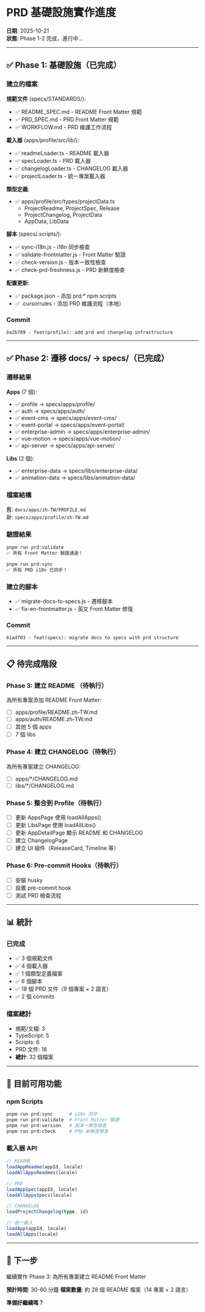 # PRD 基礎設施實作進度

**日期**: 2025-10-21  
**狀態**: Phase 1-2 完成，進行中...

---

## ✅ Phase 1: 基礎設施（已完成）

### 建立的檔案

**規範文件** (specs/STANDARDS/):
- ✅ README_SPEC.md - README Front Matter 規範
- ✅ PRD_SPEC.md - PRD Front Matter 規範  
- ✅ WORKFLOW.md - PRD 維護工作流程

**載入器** (apps/profile/src/lib/):
- ✅ readmeLoader.ts - README 載入器
- ✅ specLoader.ts - PRD 載入器
- ✅ changelogLoader.ts - CHANGELOG 載入器
- ✅ projectLoader.ts - 統一專案載入器

**類型定義**:
- ✅ apps/profile/src/types/projectData.ts
  - ProjectReadme, ProjectSpec, Release
  - ProjectChangelog, ProjectData
  - AppData, LibData

**腳本** (specs/.scripts/):
- ✅ sync-i18n.js - i18n 同步檢查
- ✅ validate-frontmatter.js - Front Matter 驗證
- ✅ check-version.js - 版本一致性檢查
- ✅ check-prd-freshness.js - PRD 新鮮度檢查

**配置更新**:
- ✅ package.json - 添加 prd:* npm scripts
- ✅ .cursorrules - 添加 PRD 維護流程（本地）

### Commit

```
ba2b789 - feat(profile): add prd and changelog infrastructure
```

---

## ✅ Phase 2: 遷移 docs/ → specs/（已完成）

### 遷移結果

**Apps** (7 個):
- ✅ profile → specs/apps/profile/
- ✅ auth → specs/apps/auth/
- ✅ event-cms → specs/apps/event-cms/
- ✅ event-portal → specs/apps/event-portal/
- ✅ enterprise-admin → specs/apps/enterprise-admin/
- ✅ vue-motion → specs/apps/vue-motion/
- ✅ api-server → specs/apps/api-server/

**Libs** (2 個):
- ✅ enterprise-data → specs/libs/enterprise-data/
- ✅ animation-data → specs/libs/animation-data/

### 檔案結構

舊: `docs/apps/zh-TW/PROFILE.md`  
新: `specs/apps/profile/zh-TW.md`

### 驗證結果

```bash
pnpm run prd:validate
✅ 所有 Front Matter 驗證通過！

pnpm run prd:sync  
✅ 所有 PRD i18n 已同步！
```

### 建立的腳本

- ✅ migrate-docs-to-specs.js - 遷移腳本
- ✅ fix-en-frontmatter.js - 英文 Front Matter 修復

### Commit

```
61adf03 - feat(specs): migrate docs to specs with prd structure
```

---

## 📋 待完成階段

### Phase 3: 建立 README （待執行）

為所有專案添加 README Front Matter:
- [ ] apps/profile/README.zh-TW.md
- [ ] apps/auth/README.zh-TW.md
- [ ] 其他 5 個 apps
- [ ] 7 個 libs

### Phase 4: 建立 CHANGELOG（待執行）

為所有專案建立 CHANGELOG:
- [ ] apps/*/CHANGELOG.md
- [ ] libs/*/CHANGELOG.md

### Phase 5: 整合到 Profile（待執行）

- [ ] 更新 AppsPage 使用 loadAllApps()
- [ ] 更新 LibsPage 使用 loadAllLibs()
- [ ] 更新 AppDetailPage 顯示 README 和 CHANGELOG
- [ ] 建立 ChangelogPage
- [ ] 建立 UI 組件（ReleaseCard, Timeline 等）

### Phase 6: Pre-commit Hooks（待執行）

- [ ] 安裝 husky
- [ ] 設置 pre-commit hook
- [ ] 測試 PRD 檢查流程

---

## 📊 統計

### 已完成

- ✅ 3 個規範文件
- ✅ 4 個載入器
- ✅ 1 個類型定義檔案
- ✅ 6 個腳本
- ✅ 18 個 PRD 文件（9 個專案 × 2 語言）
- ✅ 2 個 commits

### 檔案總計

- 規範/文檔: 3
- TypeScript: 5
- Scripts: 6  
- PRD 文件: 18
- **總計**: 32 個檔案

---

## 🎯 目前可用功能

### npm Scripts

```bash
pnpm run prd:sync      # i18n 同步
pnpm run prd:validate  # Front Matter 驗證
pnpm run prd:version   # 版本一致性檢查
pnpm run prd:check     # PRD 新鮮度檢查
```

### 載入器 API

```typescript
// README
loadAppReadme(appId, locale)
loadAllAppsReadmes(locale)

// PRD
loadAppSpec(appId, locale)
loadAllAppsSpecs(locale)

// CHANGELOG
loadProjectChangelog(type, id)

// 統一載入
loadApp(appId, locale)
loadAllApps(locale)
```

---

## 🚀 下一步

繼續實作 Phase 3: 為所有專案建立 README Front Matter

**預計時間**: 30-60 分鐘
**檔案數量**: 約 28 個 README 檔案（14 專案 × 2 語言）

**準備好繼續嗎？**
